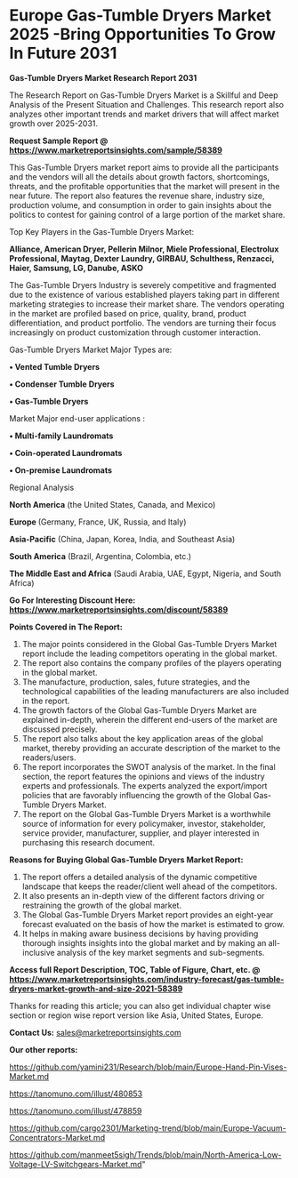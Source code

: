  # Europe Gas-Tumble Dryers Market 2025 -Bring Opportunities To Grow In Future 2031

<strong>Gas-Tumble Dryers Market Research Report 2031</strong>

The Research Report on Gas-Tumble Dryers Market is a Skillful and Deep Analysis of the Present Situation and Challenges. This research report also analyzes other important trends and market drivers that will affect market growth over 2025-2031.

<strong>Request Sample Report @ <a href=https://www.marketreportsinsights.com/sample/58389>https://www.marketreportsinsights.com/sample/58389</a></strong>

This Gas-Tumble Dryers market report aims to provide all the participants and the vendors will all the details about growth factors, shortcomings, threats, and the profitable opportunities that the market will present in the near future. The report also features the revenue share, industry size, production volume, and consumption in order to gain insights about the politics to contest for gaining control of a large portion of the market share.

Top Key Players in the Gas-Tumble Dryers Market:

<strong>Alliance, American Dryer, Pellerin Milnor, Miele Professional, Electrolux Professional, Maytag, Dexter Laundry, GIRBAU, Schulthess, Renzacci, Haier, Samsung, LG, Danube, ASKO</strong>

The Gas-Tumble Dryers Industry is severely competitive and fragmented due to the existence of various established players taking part in different marketing strategies to increase their market share. The vendors operating in the market are profiled based on price, quality, brand, product differentiation, and product portfolio. The vendors are turning their focus increasingly on product customization through customer interaction.

Gas-Tumble Dryers Market Major Types are:

<strong>• Vented Tumble Dryers

• Condenser Tumble Dryers

• Gas-Tumble Dryers</strong>

Market Major end-user applications :

<strong>• Multi-family Laundromats

• Coin-operated Laundromats

• On-premise Laundromats</strong>

Regional Analysis

</u><strong><b>North America</b></strong> (the United States, Canada, and Mexico)

<strong><b>Europe </b></strong>(Germany, France, UK, Russia, and Italy)

<strong><b>Asia-Pacific</b></strong> (China, Japan, Korea, India, and Southeast Asia)

<strong><b>South America</b></strong> (Brazil, Argentina, Colombia, etc.)

<strong><b>The Middle East and Africa</b></strong> (Saudi Arabia, UAE, Egypt, Nigeria, and South Africa)

<strong>Go For Interesting Discount Here: <a href=https://www.marketreportsinsights.com/discount/58389>https://www.marketreportsinsights.com/discount/58389</a></strong>

<strong>Points Covered in The Report:</strong>
<ol>
  <li>The major points considered in the Global Gas-Tumble Dryers Market report include the leading competitors operating in the global market.</li>
  <li>The report also contains the company profiles of the players operating in the global market.</li>
  <li>The manufacture, production, sales, future strategies, and the technological capabilities of the leading manufacturers are also included in the report.</li>
  <li>The growth factors of the Global Gas-Tumble Dryers Market are explained in-depth, wherein the different end-users of the market are discussed precisely.</li>
  <li>The report also talks about the key application areas of the global market, thereby providing an accurate description of the market to the readers/users.</li>
  <li>The report incorporates the SWOT analysis of the market. In the final section, the report features the opinions and views of the industry experts and professionals. The experts analyzed the export/import policies that are favorably influencing the growth of the Global Gas-Tumble Dryers Market.</li>
  <li>The report on the Global Gas-Tumble Dryers Market is a worthwhile source of information for every policymaker, investor, stakeholder, service provider, manufacturer, supplier, and player interested in purchasing this research document.</li>
</ol>
<strong>Reasons for Buying Global Gas-Tumble Dryers Market Report:</strong>

<ol>
  <li>The report offers a detailed analysis of the dynamic competitive landscape that keeps the reader/client well ahead of the competitors.</li>
  <li>It also presents an in-depth view of the different factors driving or restraining the growth of the global market.</li>
  <li>The Global Gas-Tumble Dryers Market report provides an eight-year forecast evaluated on the basis of how the market is estimated to grow.</li>
  <li>It helps in making aware business decisions by having providing thorough insights insights into the global market and by making an all-inclusive analysis of the key market segments and sub-segments.</li>
</ol>
<strong>Access full Report Description, TOC, Table of Figure, Chart, etc. @ <a href=https://www.marketreportsinsights.com/industry-forecast/gas-tumble-dryers-market-growth-and-size-2021-58389>https://www.marketreportsinsights.com/industry-forecast/gas-tumble-dryers-market-growth-and-size-2021-58389</a></strong>


Thanks for reading this article; you can also get individual chapter wise section or region wise report version like Asia, United States, Europe.

<strong>Contact Us:</strong>
sales@marketreportsinsights.com

<strong>Our other reports:</strong>

<a href=https://github.com/yamini231/Research/blob/main/Europe-Hand-Pin-Vises-Market.md>https://github.com/yamini231/Research/blob/main/Europe-Hand-Pin-Vises-Market.md</a>

<a href=https://tanomuno.com/illust/480853>https://tanomuno.com/illust/480853</a>

<a href=https://tanomuno.com/illust/478859>https://tanomuno.com/illust/478859</a>

<a href=https://github.com/cargo2301/Marketing-trend/blob/main/Europe-Vacuum-Concentrators-Market.md>https://github.com/cargo2301/Marketing-trend/blob/main/Europe-Vacuum-Concentrators-Market.md</a>

<a href=https://github.com/manmeet5sigh/Trends/blob/main/North-America-Low-Voltage-LV-Switchgears-Market.md>https://github.com/manmeet5sigh/Trends/blob/main/North-America-Low-Voltage-LV-Switchgears-Market.md</a>"
